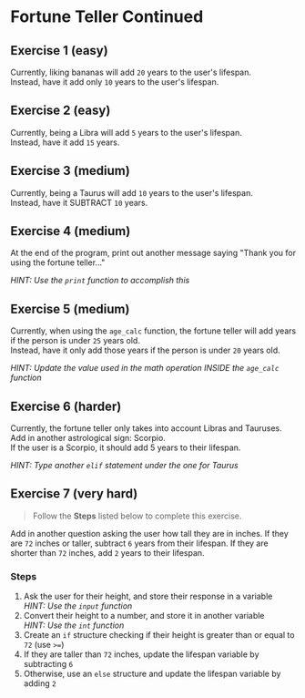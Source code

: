 # Fortune Teller Continued

## Exercise 1 (easy)
Currently, liking bananas will add `20` years to the user's lifespan.  
Instead, have it add only `10` years to the user's lifespan.

## Exercise 2 (easy)
Currently, being a Libra will add `5` years to the user's lifespan.  
Instead, have it add `15` years.

## Exercise 3 (medium)
Currently, being a Taurus will add `10` years to the user's lifespan.  
Instead, have it SUBTRACT `10` years.

## Exercise 4 (medium)
At the end of the program, print out another message saying "Thank you for using the fortune teller..."

*HINT: Use the `print` function to accomplish this*

## Exercise 5 (medium)
Currently, when using the `age_calc` function, the fortune teller will add years if the person is under `25` years old.  
Instead, have it only add those years if the person is under `20` years old.

*HINT: Update the value used in the math operation INSIDE the `age_calc` function*

## Exercise 6 (harder)
Currently, the fortune teller only takes into account Libras and Tauruses.  
Add in another astrological sign: Scorpio.  
If the user is a Scorpio, it should add 5 years to their lifespan.

*HINT: Type another `elif` statement under the one for Taurus*

## Exercise 7 (very hard)
>Follow the **Steps** listed below to complete this exercise.

Add in another question asking the user how tall they are in inches. If they are `72` inches or taller, subtract `6` years from their lifespan. If they are shorter than `72` inches, add `2` years to their lifespan.

### Steps
1. Ask the user for their height, and store their response in a variable  
*HINT: Use the `input` function*
2. Convert their height to a number, and store it in another variable  
*HINT: Use the `int` function*
3. Create an `if` structure checking if their height is greater than or equal to `72` (use `>=`)
4. If they are taller than `72` inches, update the lifespan variable by subtracting `6`
5. Otherwise, use an `else` structure and update the lifespan variable by adding `2`